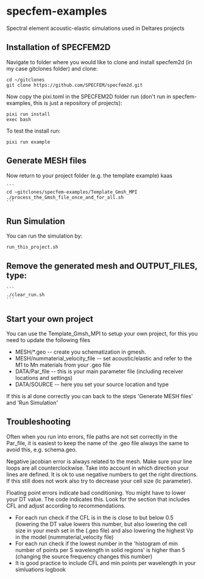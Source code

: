 # specfem-examples
Spectral element acoustic-elastic simulations used in Deltares projects

## Installation of SPECFEM2D

   Navigate to folder where you would like to clone and install specfem2d (in my case gitclones folder) and clone:

   ```
   cd ~/gitclones
   git clone https://github.com/SPECFEM/specfem2d.git
   ```
   
   Now copy the pixi.toml in the SPECFEM2D folder run (don't run in specfem-examples, this is just a repository of projects):
   ```
   pixi run install
   exec bash
   ```
   To test the install run:
   ```
   pixi run example
   ```

## Generate MESH files
Now return to your project folder (e.g. the template example) kaas

    ```
    cd ~gitclones/specfem-examples/Template_Gmsh_MPI
    ./process_the_Gmsh_file_once_and_for_all.sh
    ```

## Run Simulation

You can run the simulation by:

    run_this_project.sh

## Remove the generated mesh and OUTPUT_FILES, type:
	```
	./clear_run.sh
    ```

## Start your own project
You can use the Template_Gmsh_MPI to setup your own project, for this you need to update the following files

- MESH/*.geo -- create you schematization in gmesh.
- MESH/nummaterial_velocity_file -- set acoustic/elastic and refer to the M1 to Mn materials from your .geo file
- DATA/Par_file -- this is your main parameter file (including receiver locations and settings)
- DATA/SOURCE -- here you set your source location and type 

If this is al done correctly you can back to the steps 'Generate MESH files' and 'Run Simulation'

## Troubleshooting
Often when you run into errors, file paths are not set correctly in the Par_file, it is easiest to keep the name of the .geo file always the same to avoid this, e.g. schema.geo.

Negative jacobian error is always related to the mesh. Make sure your line loops are all counterclockwise. Take into account in which direction your lines are defined. It is ok to use negative numbers to get the right directions. If this still does not work also try to decrease your cell size (lc parameter).

Floating point errors indicate bad conditioning. You might have to lower your DT value. The code indicates this. Look for the section that includes CFL and adjust according to recommendations.
- For each run check if the CFL is in the is close to but below 0.5 (lowering the DT value lowers this number, but also lowering the cell size in your mesh set in the (.geo file) and also lowering the highest Vp in the model (nummaterial_velocity file)
- For each run check if the lowest number in the 'histogram of min number of points per S wavelength in solid regions' is higher than 5 (changing the source frequency changes this number)
- It is good practice to include CFL and min points per wavelength in your simluations logbook